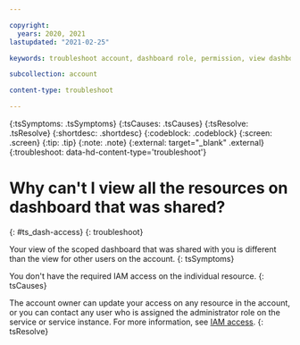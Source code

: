 ```yaml
---

copyright:
  years: 2020, 2021
lastupdated: "2021-02-25"

keywords: troubleshoot account, dashboard role, permission, view dashboard, dashboard

subcollection: account

content-type: troubleshoot

---
```


{:tsSymptoms: .tsSymptoms}
{:tsCauses: .tsCauses}
{:tsResolve: .tsResolve}
{:shortdesc: .shortdesc}
{:codeblock: .codeblock}
{:screen: .screen}
{:tip: .tip}
{:note: .note}
{:external: target="_blank" .external}
{:troubleshoot: data-hd-content-type='troubleshoot'}

# Why can't I view all the resources on dashboard that was shared?
{: #ts_dash-access}
{: troubleshoot}

Your view of the scoped dashboard that was shared with you is different than the view for other users on the account. 
{: tsSymptoms}

You don't have the required IAM access on the individual resource. 
{: tsCauses}

The account owner can update your access on any resource in the account, or you can contact any user who is assigned the administrator role on the service or service instance. For more information, see [IAM access](https://cloud.ibm.com/docs/account?topic=account-userroles). 
{: tsResolve}
